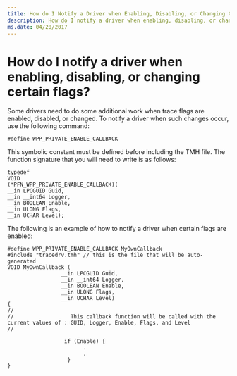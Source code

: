```yaml
---
title: How do I Notify a Driver when Enabling, Disabling, or Changing Certain Flags
description: How do I notify a driver when enabling, disabling, or changing certain flags
ms.date: 04/20/2017
---
```


# How do I notify a driver when enabling, disabling, or changing certain flags?


Some drivers need to do some additional work when trace flags are enabled, disabled, or changed. To notify a driver when such changes occur, use the following command:

```
#define WPP_PRIVATE_ENABLE_CALLBACK 
```

This symbolic constant must be defined before including the TMH file. The function signature that you will need to write is as follows:

```
typedef
VOID
(*PFN_WPP_PRIVATE_ENABLE_CALLBACK)(
__in LPCGUID Guid,
__in __int64 Logger,
__in BOOLEAN Enable,
__in ULONG Flags,
__in UCHAR Level);
```

The following is an example of how to notify a driver when certain flags are enabled:

```
#define WPP_PRIVATE_ENABLE_CALLBACK MyOwnCallback
#include "tracedrv.tmh" // this is the file that will be auto-generated 
VOID MyOwnCallback (
                 __in LPCGUID Guid,
                 __in __int64 Logger,
                 __in BOOLEAN Enable,
                 __in ULONG Flags,
                 __in UCHAR Level) 
{
//                
//                  This callback function will be called with the current values of : GUID, Logger, Enable, Flags, and Level
//                 

                  if (Enable) {
                        .
                        .
                   }
} 
```









